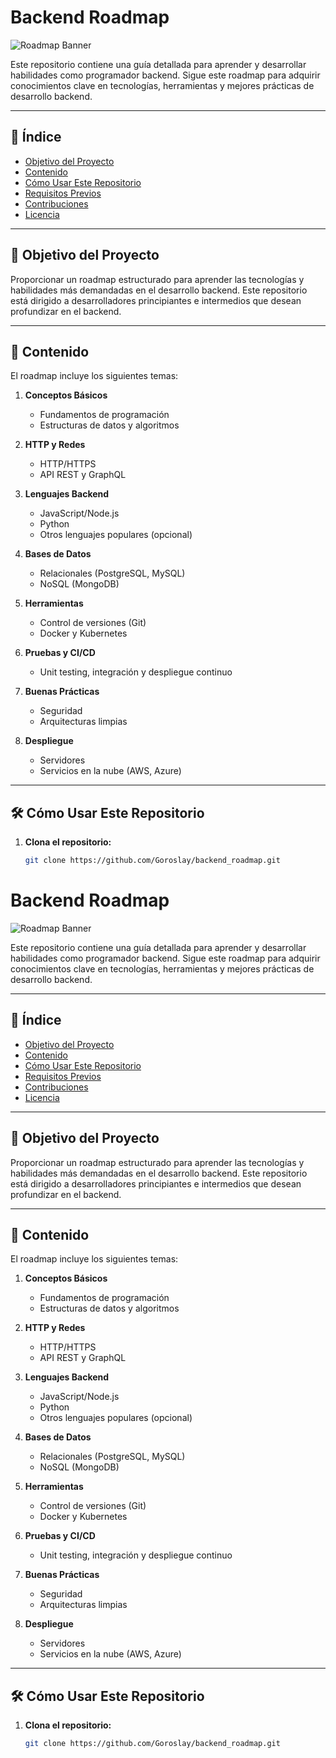 # Backend Roadmap

![Roadmap Banner](https://via.placeholder.com/800x200)

Este repositorio contiene una guía detallada para aprender y desarrollar habilidades como programador backend. Sigue este roadmap para adquirir conocimientos clave en tecnologías, herramientas y mejores prácticas de desarrollo backend.

---

## 🚀 **Índice**

- [Objetivo del Proyecto](#objetivo-del-proyecto)
- [Contenido](#contenido)
- [Cómo Usar Este Repositorio](#cómo-usar-este-repositorio)
- [Requisitos Previos](#requisitos-previos)
- [Contribuciones](#contribuciones)
- [Licencia](#licencia)

---

## 🎯 **Objetivo del Proyecto**

Proporcionar un roadmap estructurado para aprender las tecnologías y habilidades más demandadas en el desarrollo backend. Este repositorio está dirigido a desarrolladores principiantes e intermedios que desean profundizar en el backend.

---

## 📂 **Contenido**

El roadmap incluye los siguientes temas:

1. **Conceptos Básicos**
   - Fundamentos de programación
   - Estructuras de datos y algoritmos

2. **HTTP y Redes**
   - HTTP/HTTPS
   - API REST y GraphQL

3. **Lenguajes Backend**
   - JavaScript/Node.js
   - Python
   - Otros lenguajes populares (opcional)

4. **Bases de Datos**
   - Relacionales (PostgreSQL, MySQL)
   - NoSQL (MongoDB)

5. **Herramientas**
   - Control de versiones (Git)
   - Docker y Kubernetes

6. **Pruebas y CI/CD**
   - Unit testing, integración y despliegue continuo

7. **Buenas Prácticas**
   - Seguridad
   - Arquitecturas limpias

8. **Despliegue**
   - Servidores
   - Servicios en la nube (AWS, Azure)

---

## 🛠️ **Cómo Usar Este Repositorio**

1. **Clona el repositorio:**
   ```bash
   git clone https://github.com/Goroslay/backend_roadmap.git
# Backend Roadmap

![Roadmap Banner](https://via.placeholder.com/800x200) <!-- Reemplaza con un banner si tienes uno -->

Este repositorio contiene una guía detallada para aprender y desarrollar habilidades como programador backend. Sigue este roadmap para adquirir conocimientos clave en tecnologías, herramientas y mejores prácticas de desarrollo backend.

---

## 🚀 **Índice**

- [Objetivo del Proyecto](#objetivo-del-proyecto)
- [Contenido](#contenido)
- [Cómo Usar Este Repositorio](#cómo-usar-este-repositorio)
- [Requisitos Previos](#requisitos-previos)
- [Contribuciones](#contribuciones)
- [Licencia](#licencia)

---

## 🎯 **Objetivo del Proyecto**

Proporcionar un roadmap estructurado para aprender las tecnologías y habilidades más demandadas en el desarrollo backend. Este repositorio está dirigido a desarrolladores principiantes e intermedios que desean profundizar en el backend.

---

## 📂 **Contenido**

El roadmap incluye los siguientes temas:

1. **Conceptos Básicos**
   - Fundamentos de programación
   - Estructuras de datos y algoritmos

2. **HTTP y Redes**
   - HTTP/HTTPS
   - API REST y GraphQL

3. **Lenguajes Backend**
   - JavaScript/Node.js
   - Python
   - Otros lenguajes populares (opcional)

4. **Bases de Datos**
   - Relacionales (PostgreSQL, MySQL)
   - NoSQL (MongoDB)

5. **Herramientas**
   - Control de versiones (Git)
   - Docker y Kubernetes

6. **Pruebas y CI/CD**
   - Unit testing, integración y despliegue continuo

7. **Buenas Prácticas**
   - Seguridad
   - Arquitecturas limpias

8. **Despliegue**
   - Servidores
   - Servicios en la nube (AWS, Azure)

---

## 🛠️ **Cómo Usar Este Repositorio**

1. **Clona el repositorio:**
   ```bash
   git clone https://github.com/Goroslay/backend_roadmap.git
